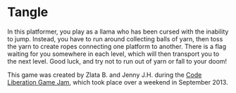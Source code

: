 Tangle
======

In this platformer, you play as a llama who has been cursed with the inability to jump. Instead, you have to run around collecting balls of yarn, then toss the yarn to create ropes connecting one platform to another. There is a flag waiting for you somewhere in each level, which will then transport you to the next level. Good luck, and try not to run out of yarn or fall to your doom!

This game was created by Zlata B. and Jenny J.H. during the [Code Liberation Game Jam](http://codeliberation.org/events/event/code-liberation-game-jam/), which took place over a weekend in September 2013.
